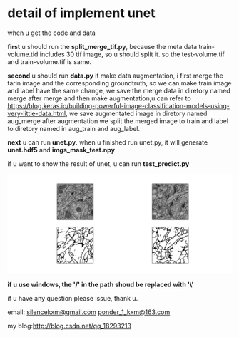 # detail of implement unet 

when u get the code and data

**first** u should run the **split_merge_tif.py**, because the meta data train-volume.tid includes 30 tif image, so u should split it. so the test-volume.tif and train-volume.tif is same.

**second** u should run **data.py** it make data augmentation, i first merge the tarin image and the corresponding groundtruth, so we can make train image and label have the same change,  we save the merge data in diretory named merge
after merge and then make augmentation,u can refer to 
https://blog.keras.io/building-powerful-image-classification-models-using-very-little-data.html, we save augmentated image in diretory named aug_merge
after augmentation we split the merged image to train and label to diretory named in aug_train and aug_label.

**next** u can run **unet.py**. when u finished run unet.py, it will generate **unet.hdf5** and **imgs_mask_test.npy** 

if u want to show the result of unet, u can run **test_predict.py**

![figure_1](figure_1.png)




**if u use windows, the '/' in the path shoud be replaced with '\\\'**

if u have any question please issue, thank u.

email: silencekxm@gmail.com ponder_1_kxm@163.com

my blog:http://blog.csdn.net/qq_18293213



